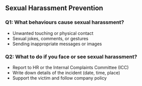 ## Sexual Harassment Prevention

### Q1: What behaviours cause sexual harassment?
- Unwanted touching or physical contact  
- Sexual jokes, comments, or gestures  
- Sending inappropriate messages or images  

### Q2: What to do if you face or see sexual harassment?
- Report to HR or the Internal Complaints Committee (ICC)  
- Write down details of the incident (date, time, place)  
- Support the victim and follow company policy  
